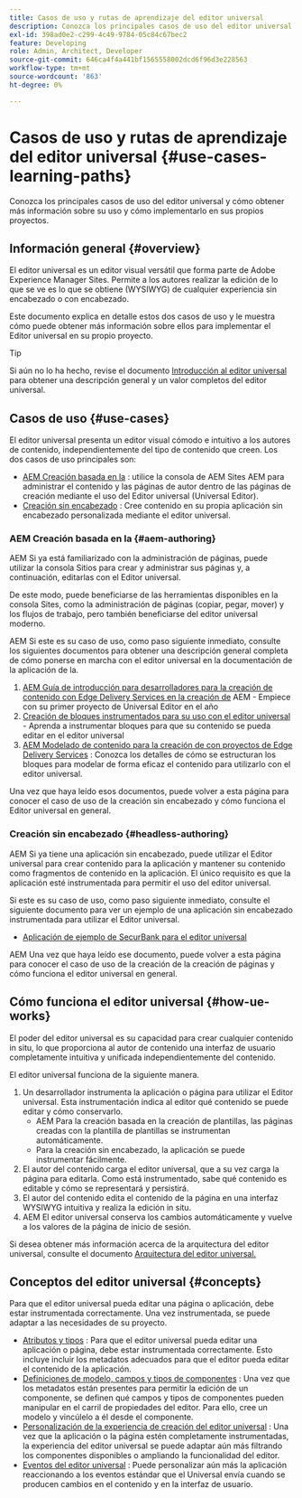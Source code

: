 ```yaml
---
title: Casos de uso y rutas de aprendizaje del editor universal
description: Conozca los principales casos de uso del editor universal y cómo obtener más información sobre su uso y cómo implementarlo en sus propios proyectos.
exl-id: 398ad0e2-c299-4c49-9784-05c84c67bec2
feature: Developing
role: Admin, Architect, Developer
source-git-commit: 646ca4f4a441bf1565558002dcd6f96d3e228563
workflow-type: tm+mt
source-wordcount: '863'
ht-degree: 0%

---
```


# Casos de uso y rutas de aprendizaje del editor universal {#use-cases-learning-paths}

Conozca los principales casos de uso del editor universal y cómo obtener más información sobre su uso y cómo implementarlo en sus propios proyectos.

## Información general {#overview}

El editor universal es un editor visual versátil que forma parte de Adobe Experience Manager Sites. Permite a los autores realizar la edición de lo que se ve es lo que se obtiene (WYSIWYG) de cualquier experiencia sin encabezado o con encabezado.

Este documento explica en detalle estos dos casos de uso y le muestra cómo puede obtener más información sobre ellos para implementar el Editor universal en su propio proyecto.

>[!TIP]
>
>Si aún no lo ha hecho, revise el documento [Introducción al editor universal](/help/implementing/universal-editor/introduction.md) para obtener una descripción general y un valor completos del editor universal.

## Casos de uso {#use-cases}

El editor universal presenta un editor visual cómodo e intuitivo a los autores de contenido, independientemente del tipo de contenido que creen. Los dos casos de uso principales son:

* [AEM Creación basada en la](#aem-authoring) : utilice la consola de AEM Sites AEM para administrar el contenido y las páginas de autor dentro de las páginas de creación mediante el uso del Editor universal (Universal Editor).
* [Creación sin encabezado](#headless-authoring) : Cree contenido en su propia aplicación sin encabezado personalizada mediante el editor universal.

### AEM Creación basada en la {#aem-authoring}

AEM Si ya está familiarizado con la administración de páginas, puede utilizar la consola Sitios para crear y administrar sus páginas y, a continuación, editarlas con el Editor universal.

De este modo, puede beneficiarse de las herramientas disponibles en la consola Sites, como la administración de páginas (copiar, pegar, mover) y los flujos de trabajo, pero también beneficiarse del editor universal moderno.

AEM Si este es su caso de uso, como paso siguiente inmediato, consulte los siguientes documentos para obtener una descripción general completa de cómo ponerse en marcha con el editor universal en la documentación de la aplicación de la.

1. [AEM Guía de introducción para desarrolladores para la creación de contenido con Edge Delivery Services en la creación de](/help/edge/aem-authoring/edge-dev-getting-started.md) AEM - Empiece con su primer proyecto de Universal Editor en el año
1. [Creación de bloques instrumentados para su uso con el editor universal](/help/edge/aem-authoring/create-block.md) - Aprenda a instrumentar bloques para que su contenido se pueda editar en el editor universal
1. [AEM Modelado de contenido para la creación de con proyectos de Edge Delivery Services](/help/edge/aem-authoring/content-modeling.md) : Conozca los detalles de cómo se estructuran los bloques para modelar de forma eficaz el contenido para utilizarlo con el editor universal.

Una vez que haya leído esos documentos, puede volver a esta página para conocer el caso de uso de la creación sin encabezado y cómo funciona el Editor universal en general.

### Creación sin encabezado {#headless-authoring}

AEM Si ya tiene una aplicación sin encabezado, puede utilizar el Editor universal para crear contenido para la aplicación y mantener su contenido como fragmentos de contenido en la aplicación. El único requisito es que la aplicación esté instrumentada para permitir el uso del editor universal.

Si este es su caso de uso, como paso siguiente inmediato, consulte el siguiente documento para ver un ejemplo de una aplicación sin encabezado instrumentada para utilizar el Editor universal.

* [Aplicación de ejemplo de SecurBank para el editor universal](/help/implementing/universal-editor/securbank.md)

AEM Una vez que haya leído ese documento, puede volver a esta página para conocer el caso de uso de la creación de la creación de páginas y cómo funciona el editor universal en general.

## Cómo funciona el editor universal {#how-ue-works}

El poder del editor universal es su capacidad para crear cualquier contenido in situ, lo que proporciona al autor de contenido una interfaz de usuario completamente intuitiva y unificada independientemente del contenido.

El editor universal funciona de la siguiente manera.

1. Un desarrollador instrumenta la aplicación o página para utilizar el Editor universal. Esta instrumentación indica al editor qué contenido se puede editar y cómo conservarlo.
   * AEM Para la creación basada en la creación de plantillas, las páginas creadas con la plantilla de plantillas se instrumentan automáticamente.
   * Para la creación sin encabezado, la aplicación se puede instrumentar fácilmente.
1. El autor del contenido carga el editor universal, que a su vez carga la página para editarla. Como está instrumentado, sabe qué contenido es editable y cómo se representará y persistirá.
1. El autor del contenido edita el contenido de la página en una interfaz WYSIWYG intuitiva y realiza la edición in situ.
1. AEM El editor universal conserva los cambios automáticamente y vuelve a los valores de la página de inicio de sesión.

Si desea obtener más información acerca de la arquitectura del editor universal, consulte el documento [Arquitectura del editor universal.](/help/implementing/universal-editor/architecture.md)

## Conceptos del editor universal {#concepts}

Para que el editor universal pueda editar una página o aplicación, debe estar instrumentada correctamente. Una vez instrumentada, se puede adaptar a las necesidades de su proyecto.

* [Atributos y tipos](/help/implementing/universal-editor/attributes-types.md) : Para que el editor universal pueda editar una aplicación o página, debe estar instrumentada correctamente. Esto incluye incluir los metadatos adecuados para que el editor pueda editar el contenido de la aplicación.
* [Definiciones de modelo, campos y tipos de componentes](/help/implementing/universal-editor/field-types.md) : Una vez que los metadatos están presentes para permitir la edición de un componente, se definen qué campos y tipos de componentes pueden manipular en el carril de propiedades del editor. Para ello, cree un modelo y vincúlelo a él desde el componente.
* [Personalización de la experiencia de creación del editor universal](/help/implementing/universal-editor/customizing.md) : Una vez que la aplicación o la página estén completamente instrumentadas, la experiencia del editor universal se puede adaptar aún más filtrando los componentes disponibles o ampliando la funcionalidad del editor.
* [Eventos del editor universal](/help/implementing/universal-editor/events.md) : Puede personalizar aún más la aplicación reaccionando a los eventos estándar que el Universal envía cuando se producen cambios en el contenido y en la interfaz de usuario.
